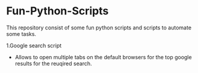 # Fun-Python-Scripts
This repository consist of some fun python scripts and scripts to automate some tasks.

1.Google search script
  - Allows to open multiple tabs on the default browsers for the top google results for the reuqired search.
